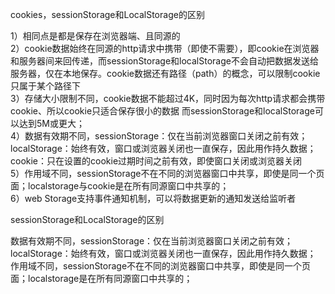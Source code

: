 cookies，sessionStorage和LocalStorage的区别

1）相同点是都是保存在浏览器端、且同源的  
2）cookie数据始终在同源的http请求中携带（即使不需要），即cookie在浏览器和服务器间来回传递，而sessionStorage和localStorage不会自动把数据发送给服务器，仅在本地保存。cookie数据还有路径（path）的概念，可以限制cookie只属于某个路径下  
3）存储大小限制不同，cookie数据不能超过4K，同时因为每次http请求都会携带cookie、所以cookie只适合保存很小的数据 而sessionStorage和localStorage可以达到5M或更大；  
4）数据有效期不同，sessionStorage：仅在当前浏览器窗口关闭之前有效；localStorage：始终有效，窗口或浏览器关闭也一直保存，因此用作持久数据；cookie：只在设置的cookie过期时间之前有效，即使窗口关闭或浏览器关闭  
5）作用域不同，sessionStorage不在不同的浏览器窗口中共享，即使是同一个页面；localstorage与cookie是在所有同源窗口中共享的；    
6）web Storage支持事件通知机制，可以将数据更新的通知发送给监听者  



sessionStorage和LocalStorage的区别

数据有效期不同，sessionStorage：仅在当前浏览器窗口关闭之前有效；localStorage：始终有效，窗口或浏览器关闭也一直保存，因此用作持久数据；
作用域不同，sessionStorage不在不同的浏览器窗口中共享，即使是同一个页面；localstorage是在所有同源窗口中共享的；

